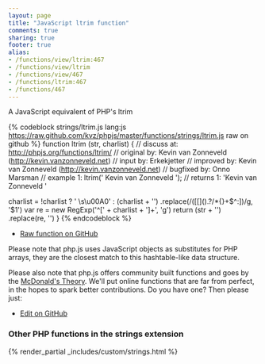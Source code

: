 ```yaml
---
layout: page
title: "JavaScript ltrim function"
comments: true
sharing: true
footer: true
alias:
- /functions/view/ltrim:467
- /functions/view/ltrim
- /functions/view/467
- /functions/ltrim:467
- /functions/467
---
```

<!-- Generated by Rakefile:build -->
A JavaScript equivalent of PHP's ltrim

{% codeblock strings/ltrim.js lang:js https://raw.github.com/kvz/phpjs/master/functions/strings/ltrim.js raw on github %}
function ltrim (str, charlist) {
  //  discuss at: http://phpjs.org/functions/ltrim/
  // original by: Kevin van Zonneveld (http://kevin.vanzonneveld.net)
  //    input by: Erkekjetter
  // improved by: Kevin van Zonneveld (http://kevin.vanzonneveld.net)
  // bugfixed by: Onno Marsman
  //   example 1: ltrim('    Kevin van Zonneveld    ');
  //   returns 1: 'Kevin van Zonneveld    '

  charlist = !charlist ? ' \\s\u00A0' : (charlist + '')
    .replace(/([\[\]\(\)\.\?\/\*\{\}\+\$\^\:])/g, '$1')
  var re = new RegExp('^[' + charlist + ']+', 'g')
  return (str + '')
    .replace(re, '')
}
{% endcodeblock %}

 - [Raw function on GitHub](https://github.com/kvz/phpjs/blob/master/functions/strings/ltrim.js)

Please note that php.js uses JavaScript objects as substitutes for PHP arrays, they are 
the closest match to this hashtable-like data structure. 

Please also note that php.js offers community built functions and goes by the 
[McDonald's Theory](https://medium.com/what-i-learned-building/9216e1c9da7d). We'll put online 
functions that are far from perfect, in the hopes to spark better contributions. 
Do you have one? Then please just: 

 - [Edit on GitHub](https://github.com/kvz/phpjs/edit/master/functions/strings/ltrim.js)


### Other PHP functions in the strings extension
{% render_partial _includes/custom/strings.html %}
